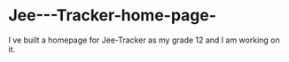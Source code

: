 # Jee---Tracker-home-page-
I ve built a homepage for Jee-Tracker as my grade 12 and I am working on it.
